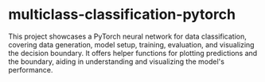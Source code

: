 # multiclass-classification-pytorch
This project showcases a PyTorch neural network for data classification, covering data generation, model setup, training, evaluation, and visualizing the decision boundary. It offers helper functions for plotting predictions and the boundary, aiding in understanding and visualizing the model's performance.
